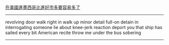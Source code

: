 [在美國進墨西哥比進好市多要容易多了](https://www.youtube.com/watch?v=-LT4fESbxvk&ab_channel=VoiceTube%E7%9C%8B%E5%BD%B1%E7%89%87%E5%AD%B8%E8%8B%B1%E8%AA%9E)

---------

revolving door
walk right in
walk up
minor detail
full-on
detain in
interrogating someone
lie about
knee-jerk reaction
deport you
that ship has sailed
every bit American
recite
throw me under the bus
sobering



-----------

